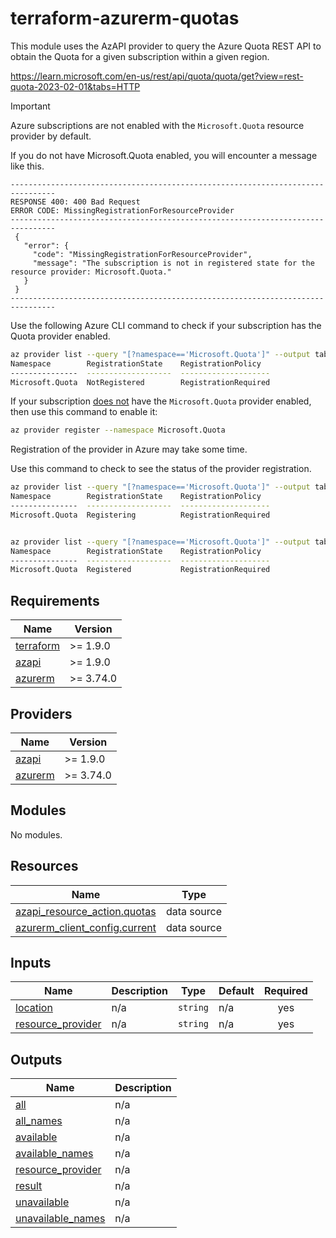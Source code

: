 # terraform-azurerm-quotas

This module uses the AzAPI provider to query the Azure Quota REST API to obtain the Quota for a given subscription within a given region.

https://learn.microsoft.com/en-us/rest/api/quota/quota/get?view=rest-quota-2023-02-01&tabs=HTTP
<!-- BEGIN_TF_DOCS -->

> [!IMPORTANT]
>
> Azure subscriptions are not enabled with the `Microsoft.Quota` resource provider by default.
>
> If you do not have Microsoft.Quota enabled, you will encounter a message like this.
>
> ```
> --------------------------------------------------------------------------------
> RESPONSE 400: 400 Bad Request
> ERROR CODE: MissingRegistrationForResourceProvider
> --------------------------------------------------------------------------------
>  {
>    "error": {
>      "code": "MissingRegistrationForResourceProvider",
>      "message": "The subscription is not in registered state for the resource provider: Microsoft.Quota."
>    }
>  }
> --------------------------------------------------------------------------------
> ```
>
> Use the following Azure CLI command to check if your subscription has the Quota provider enabled.
>
> ```bash
> az provider list --query "[?namespace=='Microsoft.Quota']" --output table
> Namespace        RegistrationState    RegistrationPolicy
> ---------------  -------------------  --------------------
> Microsoft.Quota  NotRegistered        RegistrationRequired
> ```
>
> If your subscription <u>does not</u> have the `Microsoft.Quota` provider enabled, then use this command to enable it:
>
> ```bash
> az provider register --namespace Microsoft.Quota
> ```
>
> Registration of the provider in Azure may take some time. 
>
> Use this command to check to see the status of the  provider registration.
>
> ```bash
> az provider list --query "[?namespace=='Microsoft.Quota']" --output table
> Namespace        RegistrationState    RegistrationPolicy
> ---------------  -------------------  --------------------
> Microsoft.Quota  Registering          RegistrationRequired
> 
> 
> az provider list --query "[?namespace=='Microsoft.Quota']" --output table
> Namespace        RegistrationState    RegistrationPolicy
> ---------------  -------------------  --------------------
> Microsoft.Quota  Registered           RegistrationRequired
> ```

## Requirements

| Name | Version |
|------|---------|
| <a name="requirement_terraform"></a> [terraform](#requirement\_terraform) | >= 1.9.0 |
| <a name="requirement_azapi"></a> [azapi](#requirement\_azapi) | >= 1.9.0 |
| <a name="requirement_azurerm"></a> [azurerm](#requirement\_azurerm) | >= 3.74.0 |

## Providers

| Name | Version |
|------|---------|
| <a name="provider_azapi"></a> [azapi](#provider\_azapi) | >= 1.9.0 |
| <a name="provider_azurerm"></a> [azurerm](#provider\_azurerm) | >= 3.74.0 |

## Modules

No modules.

## Resources

| Name | Type |
|------|------|
| [azapi_resource_action.quotas](https://registry.terraform.io/providers/azure/azapi/latest/docs/data-sources/resource_action) | data source |
| [azurerm_client_config.current](https://registry.terraform.io/providers/hashicorp/azurerm/latest/docs/data-sources/client_config) | data source |

## Inputs

| Name | Description | Type | Default | Required |
|------|-------------|------|---------|:--------:|
| <a name="input_location"></a> [location](#input\_location) | n/a | `string` | n/a | yes |
| <a name="input_resource_provider"></a> [resource\_provider](#input\_resource\_provider) | n/a | `string` | n/a | yes |

## Outputs

| Name | Description |
|------|-------------|
| <a name="output_all"></a> [all](#output\_all) | n/a |
| <a name="output_all_names"></a> [all\_names](#output\_all\_names) | n/a |
| <a name="output_available"></a> [available](#output\_available) | n/a |
| <a name="output_available_names"></a> [available\_names](#output\_available\_names) | n/a |
| <a name="output_resource_provider"></a> [resource\_provider](#output\_resource\_provider) | n/a |
| <a name="output_result"></a> [result](#output\_result) | n/a |
| <a name="output_unavailable"></a> [unavailable](#output\_unavailable) | n/a |
| <a name="output_unavailable_names"></a> [unavailable\_names](#output\_unavailable\_names) | n/a |
<!-- END_TF_DOCS -->